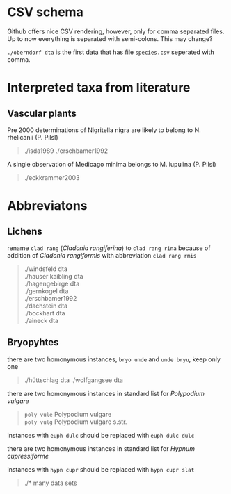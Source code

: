CSV schema
==========

Github offers nice CSV rendering, however, only for comma separated files. Up to now everything is separated with semi-colons. This may change?

`./oberndorf dta` is the first data that has file `species.csv` seperated with comma.


Interpreted taxa from literature
================================

Vascular plants
---------------

Pre 2000 determinations of Nigritella nigra are likely to belong to N. rhelicanii (P. Pilsl)

> ./isda1989
> ./erschbamer1992

A single observation of Medicago minima belongs to M. lupulina (P. Pilsl)

> ./eckkrammer2003


Abbreviatons
============

Lichens
-------
rename `clad rang` (*Cladonia rangiferina*) to `clad rang rina` because of addition of *Cladonia rangiformis* with abbreviation `clad rang rmis`

> ./windsfeld dta  
> ./hauser kaibling dta  
> ./hagengebirge dta  
> ./gernkogel dta  
> ./erschbamer1992  
> ./dachstein dta  
> ./bockhart dta  
> ./aineck dta  

Bryopyhtes
----------

there are two homonymous instances, `bryo unde` and `unde bryu`, keep only one

> ./hüttschlag dta
> ./wolfgangsee dta

there are two homonymous instances in standard list for *Polypodium vulgare*

> `poly vule` Polypodium vulgare  
> `poly vulg` Polypodium vulgare s.str.

instances with `euph dulc` should be replaced with `euph dulc dulc` 

there are two homonymous instances in standard list for *Hypnum cupressiforme*

instances with `hypn cupr` should be replaced with `hypn cupr slat`

> ./* many data sets 

